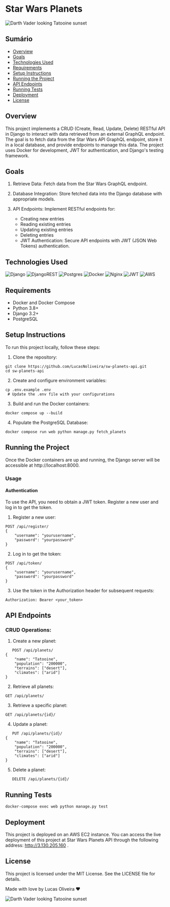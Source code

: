 # Star Wars Planets

![Darth Vader looking Tatooine sunset](https://64.media.tumblr.com/9dc2e9cc2805063596f0153f3296df4e/tumblr_pp8bteVjQb1w4t7wqo2_540.gifv)

## Sumário
- [Overview](#overview)
- [Goals](#goals)
- [Technologies Used](#technologies-used)
- [Requirements](#requirements)
- [Setup Instructions](#setup-instructions)
- [Running the Project](#running-the-project)
- [API Endpoints](#api-endpoints)
- [Running Tests](#running-tests)
- [Deployment](#deployment)
- [License](#license)

## Overview <a name="overview"></a>
This project implements a CRUD (Create, Read, Update, Delete) RESTful API in Django to interact with data retrieved from an external GraphQL endpoint. The goal is to fetch data from the Star Wars API GraphQL endpoint, store it in a local database, and provide endpoints to manage this data. The project uses Docker for development, JWT for authentication, and Django's testing framework.

## Goals

1. Retrieve Data: Fetch data from the Star Wars GraphQL endpoint.
   
2. Database Integration: Store fetched data into the Django database with appropriate models.
   
3. API Endpoints: Implement RESTful endpoints for:
   * Creating new entries
   * Reading existing entries
   * Updating existing entries
   * Deleting entries
   * JWT Authentication: Secure API endpoints with JWT (JSON Web Tokens) authentication.

## Technologies Used
![Django](https://img.shields.io/badge/django-%23092E20.svg?style=for-the-badge&logo=django&logoColor=white)
![DjangoREST](https://img.shields.io/badge/DJANGO-REST-ff1709?style=for-the-badge&logo=django&logoColor=white&color=ff1709&labelColor=gray)
![Postgres](https://img.shields.io/badge/postgres-%23316192.svg?style=for-the-badge&logo=postgresql&logoColor=white)
![Docker](https://img.shields.io/badge/docker-%230db7ed.svg?style=for-the-badge&logo=docker&logoColor=white)
![Nginx](https://img.shields.io/badge/nginx-%23009639.svg?style=for-the-badge&logo=nginx&logoColor=white)
![JWT](https://img.shields.io/badge/JWT-black?style=for-the-badge&logo=JSON%20web%20tokens)
![AWS](https://img.shields.io/badge/AWS-%23FF9900.svg?style=for-the-badge&logo=amazon-aws&logoColor=white)


## Requirements
* Docker and Docker Compose
* Python 3.8+
* Django 3.2+
* PostgreSQL

## Setup Instructions
To run this project locally, follow these steps:
1. Clone the repository:  
```
git clone https://github.com/LucasNoliveira/sw-planets-api.git  
cd sw-planets-api
```

2. Create and configure environment variables:  
```
cp .env.example .env
 # Update the .env file with your configurations
```

3. Build and run the Docker containers:  
```
docker compose up --build
```
4. Populate the PostgreSQL Database:
```
docker compose run web python manage.py fetch_planets 
```

## Running the Project
Once the Docker containers are up and running, the Django server will be accessible at http://localhost:8000.

### Usage

#### Authentication
To use the API, you need to obtain a JWT token. Register a new user and log in to get the token.

1. Register a new user:
```
POST /api/register/
{
    "username": "yourusername",
    "password": "yourpassword"
}
```
2. Log in to get the token:
```
POST /api/token/
{
    "username": "yourusername",
    "password": "yourpassword"
}
```
3. Use the token in the Authorization header for subsequent requests:
```
Authorization: Bearer <your_token>
```

## API Endpoints

### CRUD Operations:
1. Create a new planet:

```
   POST /api/planets/
{
    "name": "Tatooine",
    "population": "200000",
    "terrains": ["desert"],
    "climates": ["arid"]
}
```
2. Retrieve all planets:
```
GET /api/planets/
```

3. Retrieve a specific planet:
```
GET /api/planets/{id}/
```

4. Update a planet:

```
   PUT /api/planets/{id}/
{
    "name": "Tatooine",
    "population": "200000",
    "terrains": ["desert"],
    "climates": ["arid"]
}
```
5. Delete a planet:
```
   DELETE /api/planets/{id}/
```

## Running Tests
```
docker-compose exec web python manage.py test
```

## Deployment
This project is deployed on an AWS EC2 instance. You can access the live deployment of this project at Star Wars Planets API through the following address: http://3.130.205.160 .

## License
This project is licensed under the MIT License. See the LICENSE file for details.

Made with love by Lucas Oliveira ❤️  

![Darth Vader looking Tatooine sunset](https://media0.giphy.com/media/v1.Y2lkPTc5MGI3NjExZzI5ZGZzZzczbGQwbGphaWk2YW80Z2M5Z3JsNmdlNG8zb3lxeG9nNiZlcD12MV9pbnRlcm5hbF9naWZfYnlfaWQmY3Q9Zw/l0K4k1O7RJSghST3a/giphy.webp)


